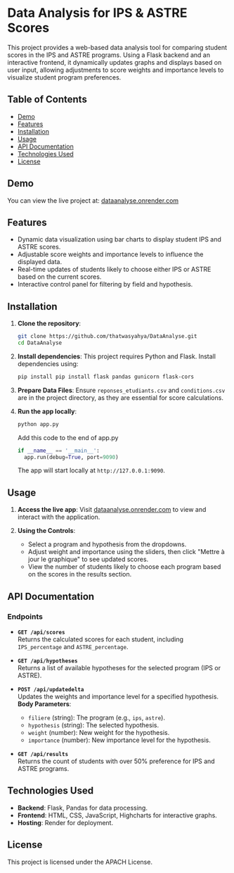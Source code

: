 # Data Analysis for IPS & ASTRE Scores

This project provides a web-based data analysis tool for comparing student scores in the IPS and ASTRE programs. Using a Flask backend and an interactive frontend, it dynamically updates graphs and displays based on user input, allowing adjustments to score weights and importance levels to visualize student program preferences.

## Table of Contents
- [Demo](#demo)
- [Features](#features)
- [Installation](#installation)
- [Usage](#usage)
- [API Documentation](#api-documentation)
- [Technologies Used](#technologies-used)
- [License](#license)

## Demo

You can view the live project at: [dataanalyse.onrender.com](https://dataanalyse.onrender.com)

## Features

- Dynamic data visualization using bar charts to display student IPS and ASTRE scores.
- Adjustable score weights and importance levels to influence the displayed data.
- Real-time updates of students likely to choose either IPS or ASTRE based on the current scores.
- Interactive control panel for filtering by field and hypothesis.

## Installation

1. **Clone the repository**:
   ```bash
   git clone https://github.com/thatwasyahya/DataAnalyse.git
   cd DataAnalyse
   ```

2. **Install dependencies**:
   This project requires Python and Flask. Install dependencies using:
   ```bash
   pip install pip install flask pandas gunicorn flask-cors
   ```

3. **Prepare Data Files**:
   Ensure `reponses_etudiants.csv` and `conditions.csv` are in the project directory, as they are essential for score calculations.

4. **Run the app locally**:
   ```bash
   python app.py
   ```
   Add this code to the end of app.py
   ```python
   if __name__ == '__main__':
     app.run(debug=True, port=9090)
   ```
   The app will start locally at `http://127.0.0.1:9090`.

## Usage

1. **Access the live app**:
   Visit [dataanalyse.onrender.com](https://dataanalyse.onrender.com) to view and interact with the application.

2. **Using the Controls**:
   - Select a program and hypothesis from the dropdowns.
   - Adjust weight and importance using the sliders, then click "Mettre à jour le graphique" to see updated scores.
   - View the number of students likely to choose each program based on the scores in the results section.

## API Documentation

### Endpoints

- **`GET /api/scores`**  
  Returns the calculated scores for each student, including `IPS_percentage` and `ASTRE_percentage`.

- **`GET /api/hypotheses`**  
  Returns a list of available hypotheses for the selected program (IPS or ASTRE).

- **`POST /api/updatedelta`**  
  Updates the weights and importance level for a specified hypothesis.  
  **Body Parameters**:
  - `filiere` (string): The program (e.g., `ips`, `astre`).
  - `hypothesis` (string): The selected hypothesis.
  - `weight` (number): New weight for the hypothesis.
  - `importance` (number): New importance level for the hypothesis.

- **`GET /api/results`**  
  Returns the count of students with over 50% preference for IPS and ASTRE programs.

## Technologies Used

- **Backend**: Flask, Pandas for data processing.
- **Frontend**: HTML, CSS, JavaScript, Highcharts for interactive graphs.
- **Hosting**: Render for deployment.

## License

This project is licensed under the APACH License.
